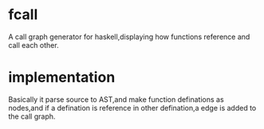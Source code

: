 # fcall
A call graph generator for haskell,displaying how functions reference and call each other.

# implementation
Basically it parse source to AST,and make function definations as nodes,and if a defination is reference in other defination,a edge is added to the call graph.


